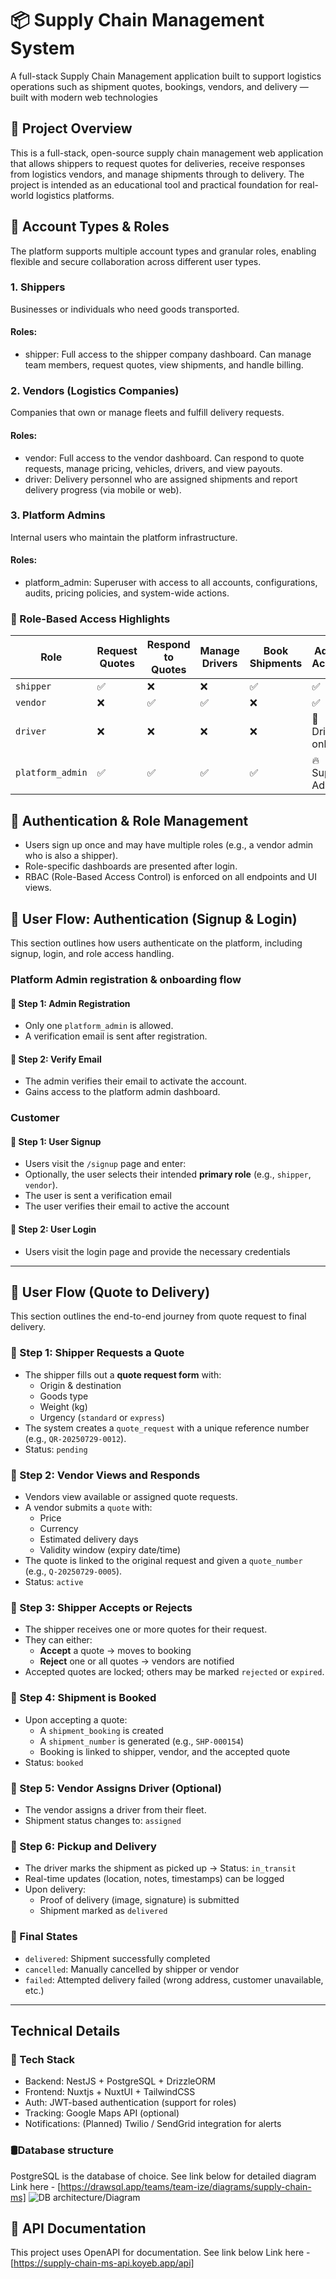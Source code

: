 # 📦 Supply Chain Management System
A full-stack Supply Chain Management application built to support logistics operations such as shipment quotes, bookings, vendors, and delivery — built with modern web technologies

## 🎯 Project Overview
This is a full-stack, open-source supply chain management web application that allows shippers to request quotes for deliveries, receive responses from logistics vendors, and manage shipments through to delivery. The project is intended as an educational tool and practical foundation for real-world logistics platforms.

## 👥 Account Types & Roles
The platform supports multiple account types and granular roles, enabling flexible and secure collaboration across different user types. 

### 1. Shippers
 Businesses or individuals who need goods transported.

#### Roles:
- shipper: Full access to the shipper company dashboard. Can manage team members, request quotes, view shipments, and handle billing.

### 2. Vendors (Logistics Companies)
 Companies that own or manage fleets and fulfill delivery requests.
 #### Roles:
- vendor: Full access to the vendor dashboard. Can respond to quote requests, manage pricing, vehicles, drivers, and view payouts.
- driver: Delivery personnel who are assigned shipments and report delivery progress (via mobile or web).

### 3. Platform Admins
Internal users who maintain the platform infrastructure.
#### Roles:
- platform_admin: Superuser with access to all accounts, configurations, audits, pricing policies, and system-wide actions.

### 🔐 Role-Based Access Highlights

| Role              | Request Quotes | Respond to Quotes | Manage Drivers | Book Shipments | Admin Access        |
|-------------------|----------------|-------------------|----------------|----------------|---------------------|
| `shipper`   | ✅             | ❌                | ❌             | ✅             | ✅                  |
| `vendor`    | ❌             | ✅                | ✅             | ❌             | ✅                  |
| `driver`   | ❌             | ❌                | ❌             | ❌             | 🚚 Driver-only      |
| `platform_admin`  | ✅             | ✅                | ✅             | ✅             | 🔥 Super Admin      |


## 🔐 Authentication & Role Management
- Users sign up once and may have multiple roles (e.g., a vendor admin who is also a shipper).
- Role-specific dashboards are presented after login.
- RBAC (Role-Based Access Control) is enforced on all endpoints and UI views.


## 🔐 User Flow: Authentication (Signup & Login)
This section outlines how users authenticate on the platform, including signup, login, and role access handling.

### Platform Admin registration & onboarding  flow

#### 📌 Step 1: Admin Registration
- Only one `platform_admin` is allowed.
- A verification email is sent after registration.

#### 📧 Step 2: Verify Email
- The admin verifies their email to activate the account.
- Gains access to the platform admin dashboard.

### Customer

#### 📝 Step 1: User Signup
- Users visit the `/signup` page and enter:
- Optionally, the user selects their intended **primary role** (e.g., `shipper`, `vendor`).
- The user is sent a verification email 
- The user verifies their email to active the account

#### 🔐 Step 2: User Login
- Users visit the login page and provide the necessary credentials
---

## 🧭 User Flow (Quote to Delivery)

This section outlines the end-to-end journey from quote request to final delivery.

### 📌 Step 1: Shipper Requests a Quote

- The shipper fills out a **quote request form** with:
  - Origin & destination
  - Goods type
  - Weight (kg)
  - Urgency (`standard` or `express`)
- The system creates a `quote_request` with a unique reference number (e.g., `QR-20250729-0012`).
- Status: `pending`

### 📌 Step 2: Vendor Views and Responds

- Vendors view available or assigned quote requests.
- A vendor submits a `quote` with:
  - Price
  - Currency
  - Estimated delivery days
  - Validity window (expiry date/time)
- The quote is linked to the original request and given a `quote_number` (e.g., `Q-20250729-0005`).
- Status: `active`

### 📌 Step 3: Shipper Accepts or Rejects

- The shipper receives one or more quotes for their request.
- They can either:
  - **Accept** a quote → moves to booking
  - **Reject** one or all quotes → vendors are notified
- Accepted quotes are locked; others may be marked `rejected` or `expired`.

### 📌 Step 4: Shipment is Booked

- Upon accepting a quote:
  - A `shipment_booking` is created
  - A `shipment_number` is generated (e.g., `SHP-000154`)
  - Booking is linked to shipper, vendor, and the accepted quote
- Status: `booked`

### 📌 Step 5: Vendor Assigns Driver (Optional)

- The vendor assigns a driver from their fleet.
- Shipment status changes to: `assigned`

### 📌 Step 6: Pickup and Delivery

- The driver marks the shipment as picked up → Status: `in_transit`
- Real-time updates (location, notes, timestamps) can be logged
- Upon delivery:
  - Proof of delivery (image, signature) is submitted
  - Shipment marked as `delivered`

### 📌 Final States

- `delivered`: Shipment successfully completed
- `cancelled`: Manually cancelled by shipper or vendor
- `failed`: Attempted delivery failed (wrong address, customer unavailable, etc.)

---

## Technical Details

### 🧰 Tech Stack
- Backend: NestJS + PostgreSQL + DrizzleORM
- Frontend: Nuxtjs + NuxtUI + TailwindCSS
- Auth: JWT-based authentication (support for roles)
- Tracking: Google Maps API (optional)
- Notifications: (Planned) Twilio / SendGrid integration for alerts

### 🛢️Database structure
PostgreSQL is the database of choice. See link below for detailed diagram  
Link here - [https://drawsql.app/teams/team-ize/diagrams/supply-chain-ms]
![DB architecture/Diagram](./db-diagram.png "Db diagram")

## 📝 API Documentation 
This project uses OpenAPI for documentation. See link below
Link here - [https://supply-chain-ms-api.koyeb.app/api]

